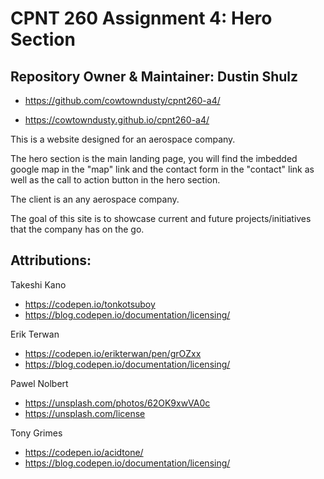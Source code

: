 # CPNT 260 Assignment 4: Hero Section

## Repository Owner & Maintainer: Dustin Shulz

- https://github.com/cowtowndusty/cpnt260-a4/

- https://cowtowndusty.github.io/cpnt260-a4/

This is a website designed for an aerospace company.

The hero section is the main landing page, you will find the imbedded google map in the "map" link and the contact form in the "contact" link as well as the call to action button in the hero section.

The client is an any aerospace company.

The goal of this site is to showcase current and future projects/initiatives that the company has on the go. 

## Attributions:

Takeshi Kano
- https://codepen.io/tonkotsuboy
- https://blog.codepen.io/documentation/licensing/

Erik Terwan
- https://codepen.io/erikterwan/pen/grOZxx
- https://blog.codepen.io/documentation/licensing/

Pawel Nolbert
- https://unsplash.com/photos/62OK9xwVA0c
- https://unsplash.com/license

Tony Grimes
- https://codepen.io/acidtone/
- https://blog.codepen.io/documentation/licensing/





